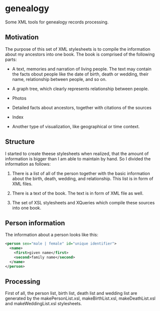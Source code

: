 # genealogy
Some XML tools for genealogy records processing.

## Motivation

The purpose of this set of XML stylesheets is to compile the information about my ancestors into one book.
The book is comprised of the following parts:

* A text, memories and narration of living people. The text may contain the facts obout people like
  the date of birth, death or wedding, their name, relationship between people, and so on.

* A graph tree, which clearly represents relationship between people.

* Photos

* Detailed facts about ancestors, together with citations of the sources

* Index

* Another type of visualization, like geographical or time context.

## Structure

I started to create theese stylesheets when realized, that the amount of information is bigger than I am able
to maintain by hand. So I divided the information as follows:

1) There is a list of all of the person together with the basic information about the birth, death, wedding,
   and relationship. This list is in form of XML files.

2) There is a text of the book. The text is in form of XML file as well.

3) The set of XSL stylesheets and XQueries which compile these sources into one book.

## Person information

The information about a person looks like this:

```xml
<person sex="male | female" id="unique identifier">
  <name>
    <first>given name</first>
    <second>family name</second>
  </name>
</person>
```

## Processing

First of all, the person list, birth list, death list and wedding list are generated by the
makePersonList.xsl, makeBirthList.xsl, makeDeathList.xsl and makeWeddingList.xsl stylesheets.
